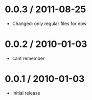 
0.0.3 / 2011-08-25 
==================

  * Changed: only regular files for now

0.0.2 / 2010-01-03
==================

  * cant remember

0.0.1 / 2010-01-03
==================

  * Initial release
